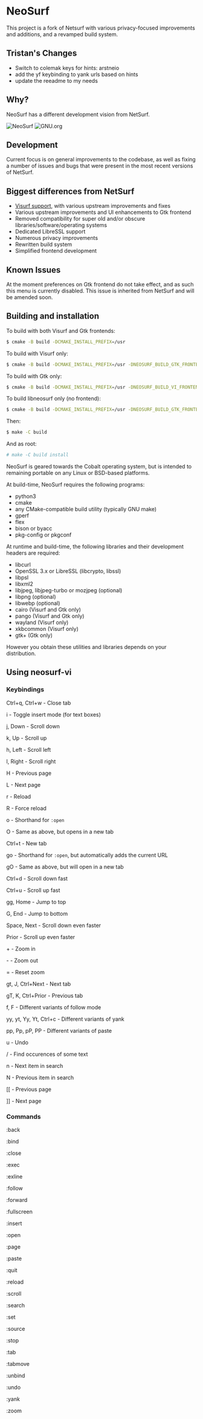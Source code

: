 # NeoSurf

This project is a fork of Netsurf with various privacy-focused improvements and additions, and a revamped build system.

## Tristan's Changes
* Switch to colemak keys for hints: arstneio
* add the yf keybinding to yank urls based on hints
* update the reeadme to my needs

## Why?
NeoSurf has a different development vision from NetSurf.

![NeoSurf](img/scr1.png?raw=true "NeoSurf Homepage")
![GNU.org](img/scr2.png?raw=true "GNU.org")

## Development
Current focus is on general improvements to the codebase, as well as fixing a number of issues and bugs that were present in the most recent versions of NetSurf.

## Biggest differences from NetSurf
* [Visurf support](https://sr.ht/~sircmpwn/visurf/), with various upstream improvements and fixes
* Various upstream improvements and UI enhancements to Gtk frontend
* Removed compatibility for super old and/or obscure libraries/software/operating systems
* Dedicated LibreSSL support
* Numerous privacy improvements
* Rewritten build system
* Simplified frontend development

## Known Issues
At the moment preferences on Gtk frontend do not take effect, and as such this menu is currently disabled. This issue is inherited from NetSurf and will be amended soon.

## Building and installation
To build with both Visurf and Gtk frontends:
```sh
$ cmake -B build -DCMAKE_INSTALL_PREFIX=/usr
```
To build with Visurf only:
```sh
$ cmake -B build -DCMAKE_INSTALL_PREFIX=/usr -DNEOSURF_BUILD_GTK_FRONTEND=OFF
```
To build with Gtk only:
```sh
$ cmake -B build -DCMAKE_INSTALL_PREFIX=/usr -DNEOSURF_BUILD_VI_FRONTEND=OFF
```
To build libneosurf only (no frontend):
```sh
$ cmake -B build -DCMAKE_INSTALL_PREFIX=/usr -DNEOSURF_BUILD_GTK_FRONTEND=OFF -DNEOSURF_BUILD_VI_FRONTEND=OFF
```

Then:
```sh
$ make -C build
```

And as root:
```sh
# make -C build install
```

NeoSurf is geared towards the Cobalt operating system, but is intended to remaining portable on any Linux or BSD-based platforms.

At build-time, NeoSurf requires the following programs:
* python3
* cmake
* any CMake-compatible build utility (typically GNU make)
* gperf
* flex
* bison or byacc
* pkg-config or pkgconf

At runtime and build-time, the following libraries and their development headers are required:
* libcurl
* OpenSSL 3.x or LibreSSL (libcrypto, libssl)
* libpsl
* libxml2
* libjpeg, libjpeg-turbo or mozjpeg (optional)
* libpng (optional)
* libwebp (optional)
* cairo (Visurf and Gtk only)
* pango (Visurf and Gtk only)
* wayland (Visurf only)
* xkbcommon (Visurf only)
* gtk+ (Gtk only)

However you obtain these utilities and libraries depends on your distribution.

## Using neosurf-vi
### Keybindings
Ctrl+q, Ctrl+w - Close tab

i - Toggle insert mode (for text boxes)

j, Down - Scroll down

k, Up - Scroll up

h, Left - Scroll left

l, Right - Scroll right

H - Previous page

L - Next page

r - Reload

R - Force reload

o - Shorthand for `:open`

O - Same as above, but opens in a new tab

Ctrl+t - New tab

go - Shorthand for `:open`, but automatically adds the current URL

gO - Same as above, but will open in a new tab

Ctrl+d - Scroll down fast

Ctrl+u - Scroll up fast

gg, Home - Jump to top

G, End - Jump to bottom

Space, Next - Scroll down even faster

Prior - Scroll up even faster

\+ - Zoom in

\- - Zoom out

= - Reset zoom

gt, J, Ctrl+Next - Next tab

gT, K, Ctrl+Prior - Previous tab

f, F - Different variants of follow mode

yy, yt, Yy, Yt, Ctrl+c - Different variants of yank

pp, Pp, pP, PP - Different variants of paste

u - Undo

/ - Find occurences of some text

n - Next item in search

N - Previous item in search

[[ - Previous page

]] - Next page

### Commands
:back

:bind

:close

:exec

:exline

:follow

:forward

:fullscreen

:insert

:open

:page

:paste

:quit

:reload

:scroll

:search

:set

:source

:stop

:tab

:tabmove

:unbind

:undo

:yank

:zoom
